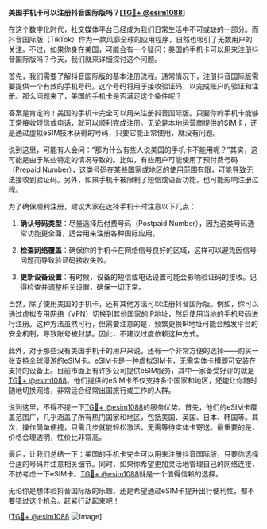 **美国手机卡可以注册抖音国际版吗？[[TG💪+ @esim1088](https://t.me/s/esim1088)]**

在这个数字化时代，社交媒体平台已经成为我们日常生活中不可或缺的一部分。而抖音国际版（TikTok）作为一款风靡全球的应用程序，自然也吸引了无数用户的关注。不过，如果你身在美国，可能会有一个疑问：美国的手机卡可以用来注册抖音国际版吗？今天，我们就来详细探讨这个问题。

首先，我们需要了解抖音国际版的基本注册流程。通常情况下，注册抖音国际版需要提供一个有效的手机号码。这个号码将用于接收验证码，以完成账户的验证和注册。那么问题来了，美国的手机卡是否满足这个条件呢？

答案是肯定的！美国的手机卡完全可以用来注册抖音国际版。只要你的手机卡能够正常接收短信或电话，就可以顺利完成注册。无论是本地运营商提供的SIM卡，还是通过虚拟eSIM技术获得的号码，只要它能正常使用，就没有问题。

说到这里，可能有人会问：“那为什么有些人说美国的手机卡不能用呢？”其实，这可能是由于某些特定的情况导致的。比如，有些用户可能使用了预付费号码（Prepaid Number），这类号码在某些国家或地区的使用范围有限，可能导致无法接收到验证码。另外，如果手机卡被限制了短信或语音功能，也可能影响注册过程。

为了确保顺利注册，建议大家在选择手机卡时注意以下几点：

1. **确认号码类型**：尽量选择后付费号码（Postpaid Number），因为这类号码通常功能更全面，适合用来注册各种国际应用。
   
2. **检查网络覆盖**：确保你的手机卡在网络信号良好的区域，这样可以避免因信号问题而导致验证码接收失败。

3. **更新设备设置**：有时候，设备的短信或电话设置可能会影响验证码的接收。记得检查并调整相关设置，确保一切正常。

当然，除了使用美国的手机卡，还有其他方法可以注册抖音国际版。例如，你可以通过虚拟专用网络（VPN）切换到其他国家的IP地址，然后使用当地的手机号码进行注册。这种方法虽然可行，但需要注意的是，频繁更换IP地址可能会触发平台的安全机制，导致账号被封禁。因此，不建议过度依赖这种方式。

此外，对于那些没有美国手机卡的用户来说，还有一个非常方便的选择——购买一张支持全球漫游的eSIM卡。eSIM卡是一种虚拟SIM卡，无需实体卡槽即可安装在支持的设备上。目前市面上有许多公司提供eSIM服务，其中一家备受好评的就是[TG💪+ @esim1088](https://t.me/s/esim1088)。他们提供的eSIM卡不仅支持多个国家和地区，还能让你随时随地切换网络，非常适合经常出国旅行或工作的人群。

说到这里，不得不提一下[TG💪+ @esim1088](https://t.me/s/esim1088)的服务优势。首先，他们的eSIM卡覆盖范围广，几乎涵盖了所有热门国家和地区，包括美国、英国、日本、韩国等。其次，操作简单便捷，只需几步就能轻松激活，无需等待实体卡寄送。最重要的是，价格合理透明，性价比非常高。

最后，让我们总结一下：美国的手机卡完全可以用来注册抖音国际版，只要你选择合适的号码并注意相关细节。同时，如果你希望更加灵活地管理自己的网络连接，不妨考虑一下eSIM卡。[TG💪+ @esim1088](https://t.me/s/esim1088)就是一个值得信赖的选择。

无论你是想体验抖音国际版的乐趣，还是希望通过eSIM卡提升出行便利性，都不要错过这个机会。赶紧行动起来吧！

[[TG💪+ @esim1088](https://t.me/s/esim1088) ![Image](https://i.postimg.cc/4NQfJmqS/Snipaste-2025-05-13-00-14-12.png)]